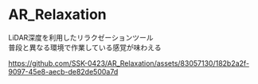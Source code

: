 # AR_Relaxation
LiDAR深度を利用したリラクゼーションツール  
普段と異なる環境で作業している感覚が味わえる

https://github.com/SSK-0423/AR_Relaxation/assets/83057130/182b2a2f-9097-45e8-aecb-de82de500a7d


